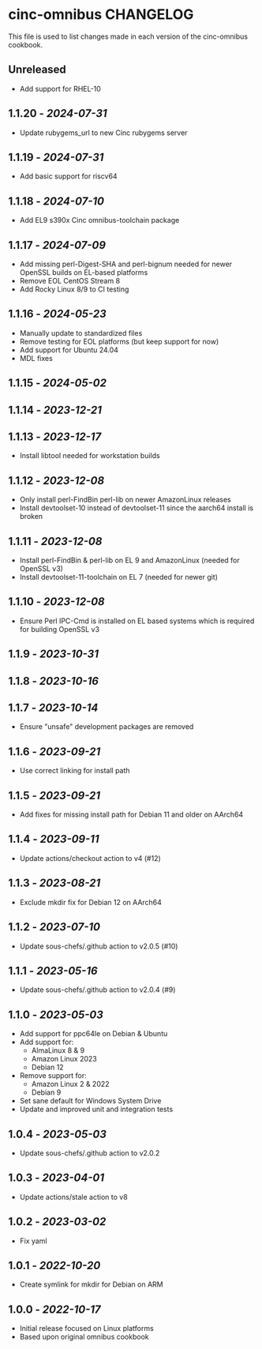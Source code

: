 # cinc-omnibus CHANGELOG

This file is used to list changes made in each version of the cinc-omnibus cookbook.

## Unreleased

- Add support for RHEL-10

## 1.1.20 - *2024-07-31*

- Update rubygems_url to new Cinc rubygems server

## 1.1.19 - *2024-07-31*

- Add basic support for riscv64

## 1.1.18 - *2024-07-10*

- Add EL9 s390x Cinc omnibus-toolchain package

## 1.1.17 - *2024-07-09*

- Add missing perl-Digest-SHA and perl-bignum needed for newer OpenSSL builds on EL-based platforms
- Remove EOL CentOS Stream 8
- Add Rocky Linux 8/9 to CI testing

## 1.1.16 - *2024-05-23*

- Manually update to standardized files
- Remove testing for EOL platforms (but keep support for now)
- Add support for Ubuntu 24.04
- MDL fixes

## 1.1.15 - *2024-05-02*

## 1.1.14 - *2023-12-21*

## 1.1.13 - *2023-12-17*

- Install libtool needed for workstation builds

## 1.1.12 - *2023-12-08*

- Only install perl-FindBin perl-lib on newer AmazonLinux releases
- Install devtoolset-10 instead of devtoolset-11 since the aarch64 install is broken

## 1.1.11 - *2023-12-08*

- Install perl-FindBin & perl-lib on EL 9 and AmazonLinux (needed for OpenSSL v3)
- Install devtoolset-11-toolchain on EL 7 (needed for newer git)

## 1.1.10 - *2023-12-08*

- Ensure Perl IPC-Cmd is installed on EL based systems which is required for building OpenSSL v3

## 1.1.9 - *2023-10-31*

## 1.1.8 - *2023-10-16*

## 1.1.7 - *2023-10-14*

- Ensure "unsafe" development packages are removed

## 1.1.6 - *2023-09-21*

- Use correct linking for install path

## 1.1.5 - *2023-09-21*

- Add fixes for missing install path for Debian 11 and older on AArch64

## 1.1.4 - *2023-09-11*

- Update actions/checkout action to v4 (#12)

## 1.1.3 - *2023-08-21*

- Exclude mkdir fix for Debian 12 on AArch64

## 1.1.2 - *2023-07-10*

- Update sous-chefs/.github action to v2.0.5 (#10)

## 1.1.1 - *2023-05-16*

- Update sous-chefs/.github action to v2.0.4 (#9)

## 1.1.0 - *2023-05-03*

- Add support for ppc64le on Debian & Ubuntu
- Add support for:
   - AlmaLinux 8 & 9
   - Amazon Linux 2023
   - Debian 12
- Remove support for:
   - Amazon Linux 2 & 2022
   - Debian 9
- Set sane default for Windows System Drive
- Update and improved unit and integration tests

## 1.0.4 - *2023-05-03*

- Update sous-chefs/.github action to v2.0.2

## 1.0.3 - *2023-04-01*

- Update actions/stale action to v8

## 1.0.2 - *2023-03-02*

- Fix yaml

## 1.0.1 - *2022-10-20*

- Create symlink for mkdir for Debian on ARM

## 1.0.0 - *2022-10-17*

- Initial release focused on Linux platforms
- Based upon original omnibus cookbook
